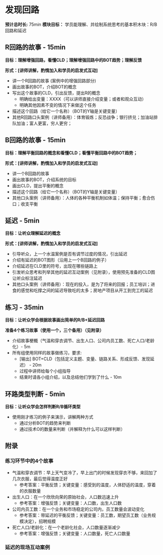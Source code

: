 # 发现回路

**预计总时长:** 75min
**模块目标：** 学员能理解、并绘制系统思考的基本积木块：R/B回路和延迟



## R回路的故事  - 15min

**目标：理解增强回路，看懂CLD；理解增强回路中的BOT趋势；理解反馈**

**形式：[讲师讲解，酌情加入和学员的启发式互动]**

- 讲一个R回路的故事 (案例中的增强回路部分)
- 画出故事的BOT，介绍BOT的概念
- 写出这个故事的CLD，引出反馈，提出R的概念
  - 明确给出变量：XXXX（可以讲师直接介绍变量；或者和观众互动）
  - 明确其他因素不变的情况下来做这个任务
- 描述这个回路（给它一个名称）（BOT的Y轴是关键变量）
- 其他R回路口头案例（讲师备用）：体育锻炼；反恐战争；银行挤兑；加油站排队加油；富人更富，穷人更穷；



## B回路的故事  - 15min

**目标：理解平衡回路的概念和看懂CLD；看懂平衡回路中的BOT趋势；**

**形式：[讲师讲解，酌情加入和学员的启发式互动]**

- 讲一个B回路的故事    
- 画出故事的BOT，介绍系统的目标
- 画出CLD，提出平衡的概念
- 描述这个回路（给它一个名称）（BOT的Y轴是关键变量）
- 其他口头案例（讲师备用）：人体的各种平衡机制如体温；保持平衡；愈合伤口；收支平衡



## 延迟 - 5min

**目标：让听众理解延迟的概念**

**形式：[讲师讲解，酌情加入和学员的启发式互动]**

- 引导听众，上一个水温案例是否有调节过度的情况，引出延迟
- 介绍有延迟的BOT图形（沿用上一个B回路的例子）
- 介绍延迟在CLD里的符号，出现在哪些链路上
- 引发听众思考和列举其他的延迟互动案例（见附录），使用预先准备的CLD图让听众标注延迟 
- 其他口头案例（讲师备用）：现在的投入，是为了将来的回报；员工培训；进食的感觉和吃撑之间的延迟导致吃的太多；房地产项目从开工到完工的延迟



## 练习 - 35min

**目标：让听众学会根据故事画出简单的R/B+延迟回路**

**准备4个练习故事（使用一个，三个备用）（见附录）**

- 介绍故事梗概（气温和穿衣调节、出生人口、公司内员工数、死亡人口/老龄化）- 5m
- 所有组使用同样的故事做练习，要求:
  - [输出] BOT+CLD（包括定义主题、变量、链路关系、形成反馈、发现延迟） - 20m
  - 过程中讲师给每个小组指导
  - 结束时请各小组介绍，以及总结他们学到了什么    - 10m



## 环路类型判断 - 5min

**目标：让听众学会怎样判断R/B循环类型**

- 使用刚才练习的例子来演示，讲解两种方式
  - 通过分析BOT的趋势来判断
  - 通过技术O的数量来判断（并解释为什么可以这样判断）



## 附录

### 练习环节中的4个故事

- 气温和穿衣调节：早上天气变冷了，早上出门的时候发现穿衣不够，来回加了几次衣服，最后觉得温度正好
  - 参考答案：平衡反馈；关键变量：感受到的温度，人体舒适的温度，穿着的衣服数量
- 出生人口：在一个欣欣向荣的原始社会，人口数迅速上升
  - 参考答案：增强反馈；关键变量：人口数，出生人口数
- 公司内员工数：在一个业务和市场稳定的公司内，员工数量会波动变化
  - 参考答案：带延迟的平衡反馈；关键变量：员工数，期望员工数（业务规模决定），招聘规模
- 死亡人口/老龄化：在一个老龄化社会，人口数量逐渐减少
  - 参考答案：增强反馈；关键变量：人口数量，死亡人口数量

### 延迟的现场互动案例

